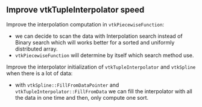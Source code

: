 ## Improve vtkTupleInterpolator speed

Improve the interpolation computation in `vtkPiecewiseFunction`:
- we can decide to scan the data with Interpolation search instead of Binary search which will works better for a sorted and uniformly distributed array.
- `vtkPiecewiseFunction` will determine by itself which search method use.

Improve the interpolator initialization of `vtkTupleInterpolator` and `vtkSpline` when there is a lot of data:
- with `vtkSpline::FillFromDataPointer` and `vtkTupleInterpolator::FillFromData` we can fill the interpolator with all the data in one time and then, only compute one sort.
